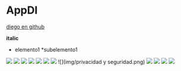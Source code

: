 # AppDI
[diego en github](https://github.com/diegorc2000)

**italic**
* elemento1
 *subelemento1

![](img/Ajustes.png)
![](img/annuncios.png)
![](img/chat.png)
![](img/eliminar.png)
![](img/Login.png)
![](img/Main.png)
![](img/Nosotros.png)
![](img/privacidad y seguridad.png)
![](img/resetPasword.png)
![](img/reserva.png)
![](img/reservaDelete.png)
![](img/SingIn.png)

